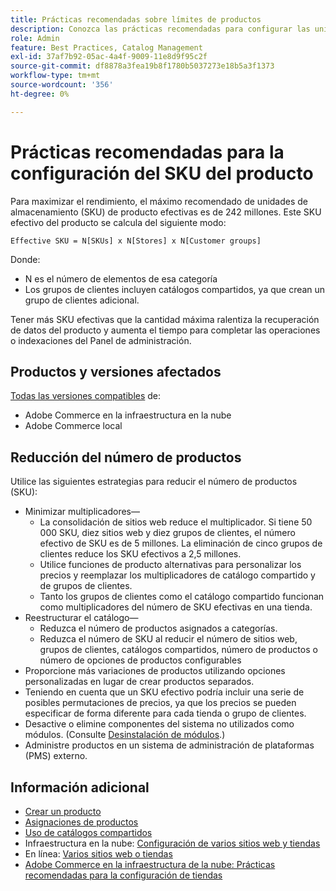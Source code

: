 ```yaml
---
title: Prácticas recomendadas sobre límites de productos
description: Conozca las prácticas recomendadas para configurar las unidades de mantenimiento de stock (SKU) de los productos para maximizar el rendimiento del sitio.
role: Admin
feature: Best Practices, Catalog Management
exl-id: 37af7b92-05ac-4a4f-9009-11e8d9f95c2f
source-git-commit: df8878a3fea19b8f1780b5037273e18b5a3f1373
workflow-type: tm+mt
source-wordcount: '356'
ht-degree: 0%

---
```


# Prácticas recomendadas para la configuración del SKU del producto

Para maximizar el rendimiento, el máximo recomendado de unidades de almacenamiento (SKU) de producto efectivas es de 242 millones. Este SKU efectivo del producto se calcula del siguiente modo:

```text
Effective SKU = N[SKUs] x N[Stores] x N[Customer groups]
```

Donde:

- N es el número de elementos de esa categoría
- Los grupos de clientes incluyen catálogos compartidos, ya que crean un grupo de clientes adicional.

Tener más SKU efectivas que la cantidad máxima ralentiza la recuperación de datos del producto y aumenta el tiempo para completar las operaciones o indexaciones del Panel de administración.

## Productos y versiones afectados

[Todas las versiones compatibles](../../../release/versions.md) de:

- Adobe Commerce en la infraestructura en la nube
- Adobe Commerce local

## Reducción del número de productos

Utilice las siguientes estrategias para reducir el número de productos (SKU):

- Minimizar multiplicadores—
   - La consolidación de sitios web reduce el multiplicador. Si tiene 50 000 SKU, diez sitios web y diez grupos de clientes, el número efectivo de SKU es de 5 millones. La eliminación de cinco grupos de clientes reduce los SKU efectivos a 2,5 millones.
   - Utilice funciones de producto alternativas para personalizar los precios y reemplazar los multiplicadores de catálogo compartido y de grupos de clientes.
   - Tanto los grupos de clientes como el catálogo compartido funcionan como multiplicadores del número de SKU efectivas en una tienda.
- Reestructurar el catálogo—
   - Reduzca el número de productos asignados a categorías.
   - Reduzca el número de SKU al reducir el número de sitios web, grupos de clientes, catálogos compartidos, número de productos o número de opciones de productos configurables
- Proporcione más variaciones de productos utilizando opciones personalizadas en lugar de crear productos separados.
- Teniendo en cuenta que un SKU efectivo podría incluir una serie de posibles permutaciones de precios, ya que los precios se pueden especificar de forma diferente para cada tienda o grupo de clientes.
- Desactive o elimine componentes del sistema no utilizados como módulos. (Consulte  [Desinstalación de módulos](../../../installation/tutorials/uninstall-modules.md).)
- Administre productos en un sistema de administración de plataformas (PMS) externo.

## Información adicional

- [Crear un producto](https://experienceleague.adobe.com/docs/commerce-admin/catalog/products/product-create.html)
- [Asignaciones de productos](https://experienceleague.adobe.com/docs/commerce-admin/catalog/categories/products-in-category/categories-product-assignments.html)
- [Uso de catálogos compartidos](https://experienceleague.adobe.com/docs/commerce-admin/b2b/shared-catalogs/catalog-shared.html)
- Infraestructura en la nube: [Configuración de varios sitios web y tiendas](https://devdocs.magento.com/cloud/project/project-multi-sites.html)
- En línea: [Varios sitios web o tiendas](../../../configuration/multi-sites/ms-overview.md)
- [Adobe Commerce en la infraestructura de la nube: Prácticas recomendadas para la configuración de tiendas](https://devdocs.magento.com/cloud/configure/configure-best-practices.html)
